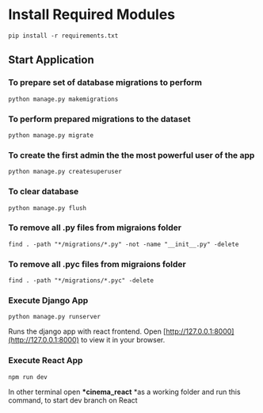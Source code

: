 # Install Required Modules

```
pip install -r requirements.txt
```

## Start Application

### To prepare set of database migrations to perform

```
python manage.py makemigrations
```

### To perform prepared migrations to the dataset

```
python manage.py migrate
```

### To create the first admin the the most powerful user of the app

```
python manage.py createsuperuser
```

### To clear database

```
python manage.py flush
```

### To remove all .py files from migraions folder

```
find . -path "*/migrations/*.py" -not -name "__init__.py" -delete
```

### To remove all .pyc files from migraions folder

```
find . -path "*/migrations/*.pyc" -delete
```

### Execute Django App

```
python manage.py runserver
```

Runs the django app with react frontend.
Open [http://127.0.0.1:8000](http://127.0.0.1:8000) to view it in your browser.

### Execute React App

```
npm run dev
```

In other terminal open **\*cinema_react** \*as a working folder and run this command, to start dev branch on React
